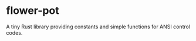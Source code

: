 
# flower-pot

A tiny Rust library providing constants and simple functions for ANSI control codes.

